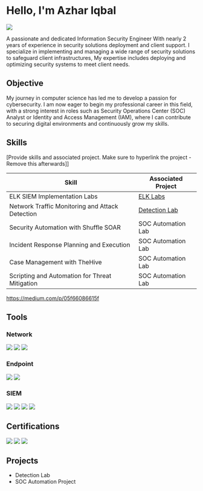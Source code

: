 # Hello, I'm Azhar Iqbal
<a href="https://www.linkedin.com/in/azhariqbalcyber/"><img src="https://img.shields.io/badge/-LinkedIn-0072b1?&style=for-the-badge&logo=linkedin&logoColor=white" /></a>

A passionate and dedicated Information Security Engineer With nearly 2 years of experience in security solutions deployment and client support. I specialize in implementing and managing a wide range of security solutions to safeguard client infrastructures, My expertise includes deploying and optimizing security systems to meet client needs.

## Objective

My journey in computer science has led me to develop a passion for cybersecurity. I am now eager to begin my professional career in this field, with a strong interest in roles such as Security Operations Center (SOC) Analyst or Identity and Access Management (IAM), where I can contribute to securing digital environments and continuously grow my skills.

## Skills
[Provide skills and associated project. Make sure to hyperlink the project - Remove this afterwards]]

| Skill                                         | Associated Project         |
|-----------------------------------------------|----------------------------|
| ELK SIEM Implementation Labs                  | <a href="https://github.com/azhariqbal1308/azhar-iqbal/blob/main/Elasticsearch-labs">ELK Labs</a>|
| Network Traffic Monitoring and Attack Detection | <a href="https://google.com">Detection Lab</a>|
| Security Automation with Shuffle SOAR         | SOC Automation Lab|
| Incident Response Planning and Execution      | SOC Automation Lab|
| Case Management with TheHive                  | SOC Automation Lab|
| Scripting and Automation for Threat Mitigation | SOC Automation Lab|

https://medium.com/p/05f66086615f

## Tools

### Network
<div>
    <img src="https://img.shields.io/badge/-Wireshark-1679A7?&style=for-the-badge&logo=Wireshark&logoColor=white" />
    <img src="https://img.shields.io/badge/-Suricata-EF3B2D?&style=for-the-badge&logo=Suricata&logoColor=white" />
    <img src="https://img.shields.io/badge/-Zeek-777BB4?&style=for-the-badge&logo=Zeek&logoColor=white" />
</div>

### Endpoint
<div>
    <img src="https://img.shields.io/badge/-Microsoft_Defender_for_Endpoint-00A4EF?&style=for-the-badge&logo=Microsoft&logoColor=white" />
    <img src="https://img.shields.io/badge/-Trend%20Micro%20EDR-D71921?&style=for-the-badge&logo=trendmicro&logoColor=white" />
</div>

### SIEM
<div>
    <img src="https://img.shields.io/badge/-Microsoft_Sentinel-0078D4?&style=for-the-badge&logo=Microsoft&logoColor=white" />
    <img src="https://img.shields.io/badge/-Splunk-000000?&style=for-the-badge&logo=Splunk&logoColor=white" />
    <img src="https://img.shields.io/badge/-Wazuh%20SIEM-005571?&style=for-the-badge&logo=wazuh&logoColor=white" />
    <img src="https://img.shields.io/badge/-Logsign%20SIEM-000000?&style=for-the-badge&logo=logsign&logoColor=white" />
</div>

## Certifications

<div>
<img src="https://img.shields.io/badge/-Security%2B-FF0000?&style=for-the-badge&logo=CompTIA&logoColor=white" />
<img src="https://img.shields.io/badge/-SIEM%20Engineer%20by%20LetsDefend-007ACC?&style=for-the-badge&logo=letsdefend&logoColor=white" />
<img src="https://img.shields.io/badge/-SOC%20Analyst%20by%20LetsDefend-007ACC?&style=for-the-badge&logo=letsdefend&logoColor=white" />
</div>

## Projects
- Detection Lab
- SOC Automation Project
